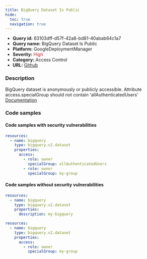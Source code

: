 ```yaml
---
title: BigQuery Dataset Is Public
hide:
  toc: true
  navigation: true
---
```


<style>
  .highlight .hll {
    background-color: #ff171742;
  }
  .md-content {
    max-width: 1100px;
    margin: 0 auto;
  }
</style>

-   **Query id:** 83103dff-d57f-42a8-bd81-40abab64c1a7
-   **Query name:** BigQuery Dataset Is Public
-   **Platform:** GoogleDeploymentManager
-   **Severity:** <span style="color:#bb2124">High</span>
-   **Category:** Access Control
-   **URL:** [Github](https://github.com/Checkmarx/kics/tree/master/assets/queries/googleDeploymentManager/gcp/bigquery_database_is_public)

### Description
BigQuery dataset is anonymously or publicly accessible. Attribute access.specialGroup should not contain 'allAuthenticatedUsers'<br>
[Documentation](https://cloud.google.com/bigquery/docs/reference/rest/v2/datasets)

### Code samples
#### Code samples with security vulnerabilities
```yaml title="Positive test num. 1 - yaml file" hl_lines="7"
resources:
  - name: bigquery
    type: bigquery.v2.dataset
    properties:
      access:
        - role: owner
          specialGroup: allAuthenticatedUsers
        - role: owner
          specialGroup: my-group

```


#### Code samples without security vulnerabilities
```yaml title="Negative test num. 1 - yaml file"
resources:
  - name: bigquery
    type: bigquery.v2.dataset
    properties:
      description: my-bigquery

```
```yaml title="Negative test num. 2 - yaml file"
resources:
  - name: bigquery
    type: bigquery.v2.dataset
    properties:
      access:
        - role: owner
          specialGroup: my-group

```

